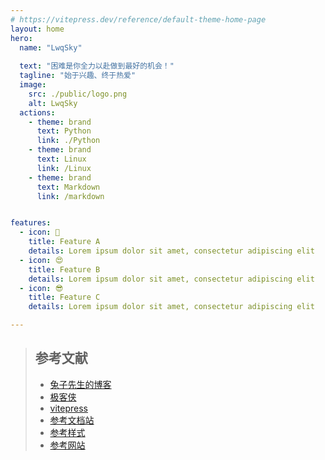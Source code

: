 ```yaml
---
# https://vitepress.dev/reference/default-theme-home-page
layout: home
hero:
  name: "LwqSky"
  
  text: "困难是你全力以赴做到最好的机会！"
  tagline: "始于兴趣、终于热爱"
  image:
    src: ./public/logo.png
    alt: LwqSky
  actions:
    - theme: brand
      text: Python
      link: ./Python
    - theme: brand
      text: Linux
      link: /Linux
    - theme: brand
      text: Markdown
      link: /markdown


features:
  - icon: 🤣
    title: Feature A
    details: Lorem ipsum dolor sit amet, consectetur adipiscing elit
  - icon: 😍
    title: Feature B
    details: Lorem ipsum dolor sit amet, consectetur adipiscing elit
  - icon: 😎
    title: Feature C
    details: Lorem ipsum dolor sit amet, consectetur adipiscing elit

---
```


>## 参考文献
>- [ 兔子先生的博客 ](https://segmentfault.com/a/1190000045316623)
>- [极客侠](https://docs.geeksman.com/)
>- [vitepress](https://vitepress.dev/zh/)
>- [参考文档站](https://docs.zhengxinonly.com/)
>- [参考样式](https://theme.sugarat.top/)
>- [参考网站](https://graython.us.kg/#/home)
<br>


